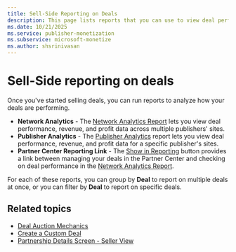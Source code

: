 ```yaml
---
title: Sell-Side Reporting on Deals
description: This page lists reports that you can use to view deal performance, revenue, profit data across multiple and specific publisher's sites.    
ms.date: 10/21/2025
ms.service: publisher-monetization
ms.subservice: microsoft-monetize
ms.author: shsrinivasan
---
```



# Sell-Side reporting on deals

Once you've started selling deals, you can run reports to analyze how your deals are performing.

- **Network Analytics** - The [Network Analytics Report](network-analytics-report.md) lets you view deal performance, revenue, and profit data across multiple publishers' sites.
- **Publisher Analytics** - The [Publisher Analytics](publisher-analytics.md) report lets you view deal performance, revenue, and profit data for a specific publisher's sites.
- **Partner Center Reporting Link** - The [Show in Reporting](partnership-details-screen-buyer-view.md) button provides a link between managing your deals in the Partner Center and checking on deal performance in the [Network Analytics Report](network-analytics-report.md).

For each of these reports, you can group by **Deal** to report on multiple deals at once, or you can filter by **Deal** to report on specific deals.

## Related topics

- [Deal Auction Mechanics](deal-auction-mechanics.md)
- [Create a Custom Deal](create-a-custom-deal.md)
- [Partnership Details Screen - Seller View](partnership-details-screen-seller-view.md)
